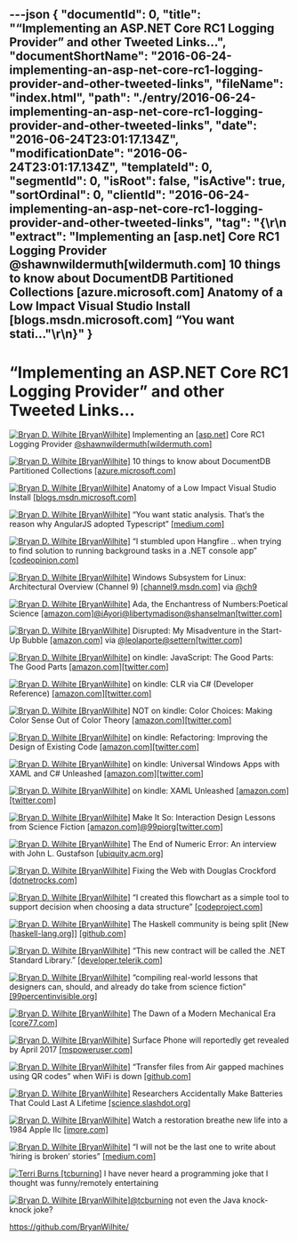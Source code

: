 ---json
{
  "documentId": 0,
  "title": "“Implementing an ASP.NET Core RC1 Logging Provider” and other Tweeted Links…",
  "documentShortName": "2016-06-24-implementing-an-asp-net-core-rc1-logging-provider-and-other-tweeted-links",
  "fileName": "index.html",
  "path": "./entry/2016-06-24-implementing-an-asp-net-core-rc1-logging-provider-and-other-tweeted-links",
  "date": "2016-06-24T23:01:17.134Z",
  "modificationDate": "2016-06-24T23:01:17.134Z",
  "templateId": 0,
  "segmentId": 0,
  "isRoot": false,
  "isActive": true,
  "sortOrdinal": 0,
  "clientId": "2016-06-24-implementing-an-asp-net-core-rc1-logging-provider-and-other-tweeted-links",
  "tag": "{\r\n  \"extract\": \"Implementing an [asp.net] Core RC1 Logging Provider @shawnwildermuth[wildermuth.com] 10 things to know about DocumentDB Partitioned Collections [azure.microsoft.com] Anatomy of a Low Impact Visual Studio Install [blogs.msdn.microsoft.com] “You want stati...\"\r\n}"
}
---

# “Implementing an ASP.NET Core RC1 Logging Provider” and other Tweeted Links…

[<img alt="Bryan D. Wilhite [BryanWilhite]" src="https://songhay.blob.core.windows.net/shared-social-twitter/BryanWilhite.jpeg">](http://songhayblog.azurewebsites.net/ "Bryan D. Wilhite [BryanWilhite]") Implementing an [[asp.net]](http://ASP.NET) Core RC1 Logging Provider [@shawnwildermuth](http://twitter.com/shawnwildermuth)[[wildermuth.com]](http://wildermuth.com/2016/04/22/Implementing-an-ASP-NET-Core-RC1-Logging-Provider)

[<img alt="Bryan D. Wilhite [BryanWilhite]" src="https://songhay.blob.core.windows.net/shared-social-twitter/BryanWilhite.jpeg">](http://songhayblog.azurewebsites.net/ "Bryan D. Wilhite [BryanWilhite]") 10 things to know about DocumentDB Partitioned Collections [[azure.microsoft.com]](https://azure.microsoft.com/en-us/blog/10-things-to-know-about-documentdb-partitioned-collections/)

[<img alt="Bryan D. Wilhite [BryanWilhite]" src="https://songhay.blob.core.windows.net/shared-social-twitter/BryanWilhite.jpeg">](http://songhayblog.azurewebsites.net/ "Bryan D. Wilhite [BryanWilhite]") Anatomy of a Low Impact Visual Studio Install [[blogs.msdn.microsoft.com]](https://blogs.msdn.microsoft.com/visualstudio/2016/04/25/anatomy-of-a-low-impact-visual-studio-install/)

[<img alt="Bryan D. Wilhite [BryanWilhite]" src="https://songhay.blob.core.windows.net/shared-social-twitter/BryanWilhite.jpeg">](http://songhayblog.azurewebsites.net/ "Bryan D. Wilhite [BryanWilhite]") “You want static analysis. That’s the reason why AngularJS adopted Typescript” [[medium.com]](https://medium.com/@basarat/typescript-won-a4e0dfde4b08)

[<img alt="Bryan D. Wilhite [BryanWilhite]" src="https://songhay.blob.core.windows.net/shared-social-twitter/BryanWilhite.jpeg">](http://songhayblog.azurewebsites.net/ "Bryan D. Wilhite [BryanWilhite]") “I stumbled upon Hangfire .. when trying to find solution to running background tasks in a .NET console app” [[codeopinion.com]](http://codeopinion.com/background-tasks/)

[<img alt="Bryan D. Wilhite [BryanWilhite]" src="https://songhay.blob.core.windows.net/shared-social-twitter/BryanWilhite.jpeg">](http://songhayblog.azurewebsites.net/ "Bryan D. Wilhite [BryanWilhite]") Windows Subsystem for Linux: Architectural Overview (Channel 9) [[channel9.msdn.com]](https://channel9.msdn.com/Blogs/Seth-Juarez/Windows-Subsystem-for-Linux-Architectural-Overview) via [@ch9](http://twitter.com/ch9)

[<img alt="Bryan D. Wilhite [BryanWilhite]" src="https://songhay.blob.core.windows.net/shared-social-twitter/BryanWilhite.jpeg">](http://songhayblog.azurewebsites.net/ "Bryan D. Wilhite [BryanWilhite]") Ada, the Enchantress of Numbers:Poetical Science [[amazon.com]](http://www.amazon.com/Ada-Enchantress-Numbers-Poetical-Science-ebook/dp/B005SV2A5Y%3FSubscriptionId%3D1SW6D7X6ZXXR92KVX0G2%26tag%3Dthekintespacec00%26linkCode%3Dxm2%26camp%3D2025%26creative%3D165953%26creativeASIN%3DB005SV2A5Y)[@iAyori](http://twitter.com/iAyori)[@libertymadison](http://twitter.com/libertymadison)[@shanselman](http://twitter.com/shanselman)[[twitter.com]](http://twitter.com/BryanWilhite/status/724317340934901761/photo/1)

[<img alt="Bryan D. Wilhite [BryanWilhite]" src="https://songhay.blob.core.windows.net/shared-social-twitter/BryanWilhite.jpeg">](http://songhayblog.azurewebsites.net/ "Bryan D. Wilhite [BryanWilhite]") Disrupted: My Misadventure in the Start-Up Bubble [[amazon.com]](http://www.amazon.com/Disrupted-My-Misadventure-Start-Up-Bubble/dp/0316306088%3FSubscriptionId%3D1SW6D7X6ZXXR92KVX0G2%26tag%3Dthekintespacec00%26linkCode%3Dxm2%26camp%3D2025%26creative%3D165953%26creativeASIN%3D0316306088) via [@leolaporte](http://twitter.com/leolaporte)[@settern](http://twitter.com/settern)[[twitter.com]](http://twitter.com/BryanWilhite/status/724718795374239744/photo/1)

[<img alt="Bryan D. Wilhite [BryanWilhite]" src="https://songhay.blob.core.windows.net/shared-social-twitter/BryanWilhite.jpeg">](http://songhayblog.azurewebsites.net/ "Bryan D. Wilhite [BryanWilhite]") on kindle: JavaScript: The Good Parts: The Good Parts [[amazon.com]](http://www.amazon.com/JavaScript-The-Good-Parts-ebook/dp/B0026OR2ZY%3FSubscriptionId%3D1SW6D7X6ZXXR92KVX0G2%26tag%3Dthekintespacec00%26linkCode%3Dxm2%26camp%3D2025%26creative%3D165953%26creativeASIN%3DB0026OR2ZY)[[twitter.com]](http://twitter.com/BryanWilhite/status/724719437497032704/photo/1)

[<img alt="Bryan D. Wilhite [BryanWilhite]" src="https://songhay.blob.core.windows.net/shared-social-twitter/BryanWilhite.jpeg">](http://songhayblog.azurewebsites.net/ "Bryan D. Wilhite [BryanWilhite]") on kindle: CLR via C# (Developer Reference) [[amazon.com]](http://www.amazon.com/CLR-via-C-Developer-Reference-ebook/dp/B00JDMQJKQ%3FSubscriptionId%3D1SW6D7X6ZXXR92KVX0G2%26tag%3Dthekintespacec00%26linkCode%3Dxm2%26camp%3D2025%26creative%3D165953%26creativeASIN%3DB00JDMQJKQ)[[twitter.com]](http://twitter.com/BryanWilhite/status/724720763387813888/photo/1)

[<img alt="Bryan D. Wilhite [BryanWilhite]" src="https://songhay.blob.core.windows.net/shared-social-twitter/BryanWilhite.jpeg">](http://songhayblog.azurewebsites.net/ "Bryan D. Wilhite [BryanWilhite]") NOT on kindle: Color Choices: Making Color Sense Out of Color Theory [[amazon.com]](http://www.amazon.com/Color-Choices-Making-Sense-Theory/dp/0823006972%3FSubscriptionId%3D1SW6D7X6ZXXR92KVX0G2%26tag%3Dthekintespacec00%26linkCode%3Dxm2%26camp%3D2025%26creative%3D165953%26creativeASIN%3D0823006972)[[twitter.com]](http://twitter.com/BryanWilhite/status/724722873068212224/photo/1)

[<img alt="Bryan D. Wilhite [BryanWilhite]" src="https://songhay.blob.core.windows.net/shared-social-twitter/BryanWilhite.jpeg">](http://songhayblog.azurewebsites.net/ "Bryan D. Wilhite [BryanWilhite]") on kindle: Refactoring: Improving the Design of Existing Code [[amazon.com]](http://www.amazon.com/Refactoring-Improving-Existing-Addison-Wesley-Technology-ebook/dp/B007WTFWJ6%3FSubscriptionId%3D1SW6D7X6ZXXR92KVX0G2%26tag%3Dthekintespacec00%26linkCode%3Dxm2%26camp%3D2025%26creative%3D165953%26creativeASIN%3DB007WTFWJ6)[[twitter.com]](http://twitter.com/BryanWilhite/status/724721645865164801/photo/1)

[<img alt="Bryan D. Wilhite [BryanWilhite]" src="https://songhay.blob.core.windows.net/shared-social-twitter/BryanWilhite.jpeg">](http://songhayblog.azurewebsites.net/ "Bryan D. Wilhite [BryanWilhite]") on kindle: Universal Windows Apps with XAML and C# Unleashed [[amazon.com]](http://www.amazon.com/Universal-Windows-Apps-XAML-Unleashed-ebook/dp/B00T4HVIS8%3FSubscriptionId%3D1SW6D7X6ZXXR92KVX0G2%26tag%3Dthekintespacec00%26linkCode%3Dxm2%26camp%3D2025%26creative%3D165953%26creativeASIN%3DB00T4HVIS8)[[twitter.com]](http://twitter.com/BryanWilhite/status/724722061445230592/photo/1)

[<img alt="Bryan D. Wilhite [BryanWilhite]" src="https://songhay.blob.core.windows.net/shared-social-twitter/BryanWilhite.jpeg">](http://songhayblog.azurewebsites.net/ "Bryan D. Wilhite [BryanWilhite]") on kindle: XAML Unleashed [[amazon.com]](http://www.amazon.com/XAML-Unleashed-Adam-Nathan-ebook/dp/B00RN14FJQ%3FSubscriptionId%3D1SW6D7X6ZXXR92KVX0G2%26tag%3Dthekintespacec00%26linkCode%3Dxm2%26camp%3D2025%26creative%3D165953%26creativeASIN%3DB00RN14FJQ)[[twitter.com]](http://twitter.com/BryanWilhite/status/724722519240925185/photo/1)

[<img alt="Bryan D. Wilhite [BryanWilhite]" src="https://songhay.blob.core.windows.net/shared-social-twitter/BryanWilhite.jpeg">](http://songhayblog.azurewebsites.net/ "Bryan D. Wilhite [BryanWilhite]") Make It So: Interaction Design Lessons from Science Fiction [[amazon.com]](http://www.amazon.com/Make-It-So-Interaction-Lessons/dp/1933820985%3FSubscriptionId%3D1SW6D7X6ZXXR92KVX0G2%26tag%3Dthekintespacec00%26linkCode%3Dxm2%26camp%3D2025%26creative%3D165953%26creativeASIN%3D1933820985)[@99piorg](http://twitter.com/99piorg)[[twitter.com]](http://twitter.com/BryanWilhite/status/725378827661135872/photo/1)

[<img alt="Bryan D. Wilhite [BryanWilhite]" src="https://songhay.blob.core.windows.net/shared-social-twitter/BryanWilhite.jpeg">](http://songhayblog.azurewebsites.net/ "Bryan D. Wilhite [BryanWilhite]") The End of Numeric Error: An interview with John L. Gustafson [[ubiquity.acm.org]](http://ubiquity.acm.org/article.cfm?id=2913029)

[<img alt="Bryan D. Wilhite [BryanWilhite]" src="https://songhay.blob.core.windows.net/shared-social-twitter/BryanWilhite.jpeg">](http://songhayblog.azurewebsites.net/ "Bryan D. Wilhite [BryanWilhite]") Fixing the Web with Douglas Crockford [[dotnetrocks.com]](http://www.dotnetrocks.com/default.aspx?ShowNum=1288)

[<img alt="Bryan D. Wilhite [BryanWilhite]" src="https://songhay.blob.core.windows.net/shared-social-twitter/BryanWilhite.jpeg">](http://songhayblog.azurewebsites.net/ "Bryan D. Wilhite [BryanWilhite]") “I created this flowchart as a simple tool to support decision when choosing a data structure” [[codeproject.com]](http://www.codeproject.com/Articles/1095822/Choosing-The-Right-Collection)

[<img alt="Bryan D. Wilhite [BryanWilhite]" src="https://songhay.blob.core.windows.net/shared-social-twitter/BryanWilhite.jpeg">](http://songhayblog.azurewebsites.net/ "Bryan D. Wilhite [BryanWilhite]") The Haskell community is being split [New [[haskell-lang.org]](http://haskell-lang.org)] [[github.com]](https://github.com/haskell-lang/haskell-lang/blob/master/static/markdown/announcements.md)

[<img alt="Bryan D. Wilhite [BryanWilhite]" src="https://songhay.blob.core.windows.net/shared-social-twitter/BryanWilhite.jpeg">](http://songhayblog.azurewebsites.net/ "Bryan D. Wilhite [BryanWilhite]") “This new contract will be called the .NET Standard Library.” [[developer.telerik.com]](http://developer.telerik.com/featured/the-net-of-tomorrow/)

[<img alt="Bryan D. Wilhite [BryanWilhite]" src="https://songhay.blob.core.windows.net/shared-social-twitter/BryanWilhite.jpeg">](http://songhayblog.azurewebsites.net/ "Bryan D. Wilhite [BryanWilhite]") “compiling real-world lessons that designers can, should, and already do take from science fiction” [[99percentinvisible.org]](http://99percentinvisible.org/episode/future-screens-are-mostly-blue/)

[<img alt="Bryan D. Wilhite [BryanWilhite]" src="https://songhay.blob.core.windows.net/shared-social-twitter/BryanWilhite.jpeg">](http://songhayblog.azurewebsites.net/ "Bryan D. Wilhite [BryanWilhite]") The Dawn of a Modern Mechanical Era [[core77.com]](http://www.core77.com/posts/52275/The-Dawn-of-a-Modern-Mechanical-Era)

[<img alt="Bryan D. Wilhite [BryanWilhite]" src="https://songhay.blob.core.windows.net/shared-social-twitter/BryanWilhite.jpeg">](http://songhayblog.azurewebsites.net/ "Bryan D. Wilhite [BryanWilhite]") Surface Phone will reportedly get revealed by April 2017 [[mspoweruser.com]](http://mspoweruser.com/surface-phone-will-reportedly-get-revealed-by-april-2017/)

[<img alt="Bryan D. Wilhite [BryanWilhite]" src="https://songhay.blob.core.windows.net/shared-social-twitter/BryanWilhite.jpeg">](http://songhayblog.azurewebsites.net/ "Bryan D. Wilhite [BryanWilhite]") “Transfer files from Air gapped machines using QR codes” when WiFi is down [[github.com]](https://github.com/leonjza/qrxfer)

[<img alt="Bryan D. Wilhite [BryanWilhite]" src="https://songhay.blob.core.windows.net/shared-social-twitter/BryanWilhite.jpeg">](http://songhayblog.azurewebsites.net/ "Bryan D. Wilhite [BryanWilhite]") Researchers Accidentally Make Batteries That Could Last A Lifetime [[science.slashdot.org]](https://science.slashdot.org/story/16/04/22/1551209/researchers-accidentally-make-batteries-that-could-last-a-lifetime?utm_source=feedly1.0mainlinkanon&utm_medium=feed)

[<img alt="Bryan D. Wilhite [BryanWilhite]" src="https://songhay.blob.core.windows.net/shared-social-twitter/BryanWilhite.jpeg">](http://songhayblog.azurewebsites.net/ "Bryan D. Wilhite [BryanWilhite]") Watch a restoration breathe new life into a 1984 Apple IIc [[imore.com]](http://www.imore.com/watch-restoration-breathe-new-life-1984-apple-iic)

[<img alt="Bryan D. Wilhite [BryanWilhite]" src="https://songhay.blob.core.windows.net/shared-social-twitter/BryanWilhite.jpeg">](http://songhayblog.azurewebsites.net/ "Bryan D. Wilhite [BryanWilhite]") “I will not be the last one to write about ‘hiring is broken’ stories” [[medium.com]](https://medium.com/@evnowandforever/f-you-i-quit-hiring-is-broken-bb8f3a48d324)

[<img alt="Terri Burns [tcburning]" src="https://songhay.blob.core.windows.net/shared-social-twitter/tcburning.jpg">](http://tcburning.com/ "Terri Burns [tcburning]") I have never heard a programming joke that I thought was funny/remotely entertaining

[<img alt="Bryan D. Wilhite [BryanWilhite]" src="https://songhay.blob.core.windows.net/shared-social-twitter/BryanWilhite.jpeg">](http://songhayblog.azurewebsites.net/ "Bryan D. Wilhite [BryanWilhite]")[@tcburning](http://twitter.com/tcburning) not even the Java knock-knock joke?

<https://github.com/BryanWilhite/>
